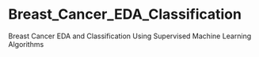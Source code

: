 # Breast_Cancer_EDA_Classification
Breast Cancer EDA and Classification Using Supervised Machine Learning Algorithms
